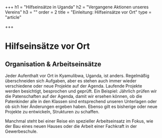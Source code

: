 +++
h1 = "Hilfseinsätze in Uganda"
h2 = "Vergangene Aktionen unseres Vereins"
h3 = ""
order = 2
title = "Einleitung: Hilfseinsätze vor Ort"
type = "article"

+++
# Hilfseinsätze vor Ort

## Organisation & Arbeitseinsätze

Jeder Aufenthalt vor Ort in Kyamulibwa, Uganda, ist anders. Regelmäßig überschneiden sich Aufgaben, aber es stehen auch immer wieder verschiedene oder neue Projekte auf der Agenda. Laufende Projekte werden besichtigt, besprochen und geprüft. Ein Beispiel: Jährlich prüfen wir die Patenschaften auf der Agenda, damit wir ersehen können, ob die Patenkinder alle in den Klassen sind entsprechend  unseren Unterlagen oder ob sich hier Änderungen ergeben haben. Ebenso gilt es bisherige oder neue Projekte zu entwickeln, Strukturen zu schaffen. 

Manchmal steht bei einer Reise ein spezieller Arbeitseinsatz im Fokus, wie der Bau eines neuen Hauses oder die Arbeit einer Fachkraft in der Gewerbeschule. 